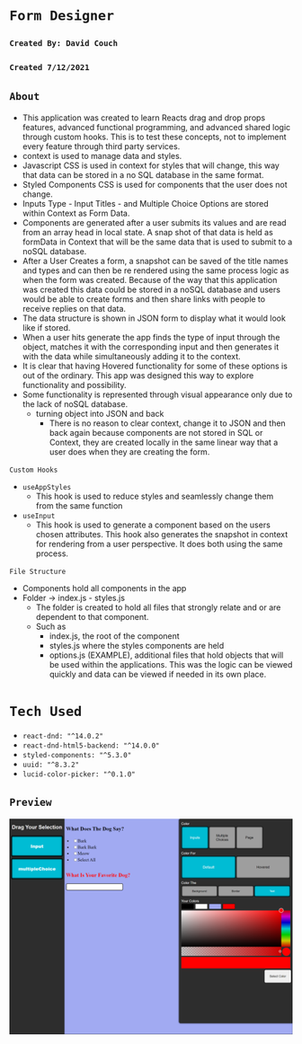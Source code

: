 # `Form Designer`

### `Created By: David Couch`
### `Created 7/12/2021`

## `About`
- This application was created to learn Reacts drag and drop props features, advanced functional programming, and advanced shared logic through custom hooks. This is to test these concepts, not to implement every feature through third party services.
- context is used to manage data and styles.
- Javascript CSS is used in context for styles that will change, this way that data can be stored in a no SQL database in the same format.
- Styled Components CSS is used for components that the user does not change.
- Inputs Type - Input Titles - and Multiple Choice Options are stored within Context as Form Data.
- Components are generated after a user submits its values and are read from an array head in local state. A snap shot of that data is held as formData in Context that will be the same data that is used to submit to a noSQL database.
- After a User Creates a form, a snapshot can be saved of the title names and types and can then be re rendered using the same process logic as when the form was created. Because of the way that this application was created this data could be stored in a noSQL database and users would be able to create forms and then share links with people to receive replies on that data.
- The data structure is shown in JSON form to display what it would look like if stored.
- When a user hits generate the app finds the type of input through the object, matches it with the corresponding input and then generates it with the data while simultaneously adding it to the context.
- It is clear that having Hovered functionality for some of these options is out of the ordinary. This app was designed this way to explore functionality and possibility.
- Some functionality is represented through visual appearance only due to the lack of noSQL database.
    - turning object into JSON and back
        - There is no reason to clear context, change it to JSON and then back again because components are not stored in SQL or Context, they are created locally in the same linear way that a user does when they are creating the form.

`Custom Hooks`

- `useAppStyles`
    - This hook is used to reduce styles and seamlessly change them from the same function
- `useInput`
    - This hook is used to generate a component based on the users chosen attributes. This hook also generates the snapshot in context for rendering from a user perspective. It does both using the same process.

`File Structure`

- Components hold all components in the app
- Folder -> index.js - styles.js
    - The folder is created to hold all files that strongly relate and or are dependent to that component.
    - Such as
        - index.js, the root of the component
        - styles.js where the styles components are held
        - options.js (EXAMPLE), additional files that hold objects that will be used within the applications. This was the logic can be viewed quickly and data can be viewed if needed in its own place.


# `Tech Used`

- `react-dnd: "^14.0.2"`
- `react-dnd-html5-backend: "^14.0.0"`
- `styled-components: "^5.3.0"`
- `uuid: "^8.3.2"`
- `lucid-color-picker: "^0.1.0"`

## `Preview`

<img src="./public/img/form-designer-concept.png">